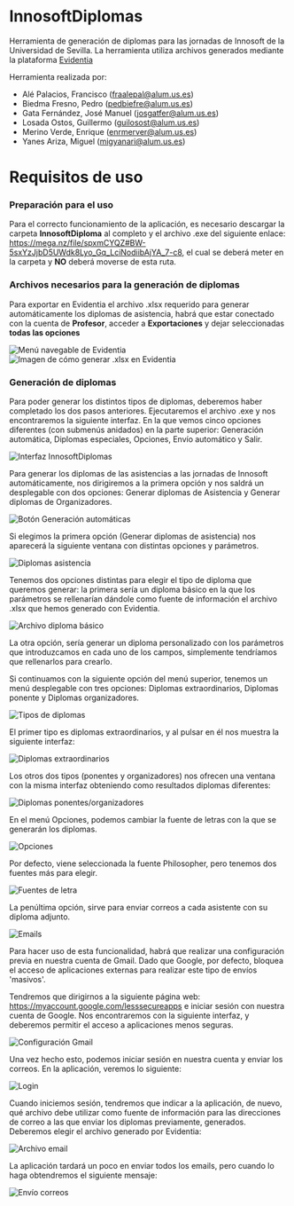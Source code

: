 # InnosoftDiplomas
Herramienta de generación de diplomas para las jornadas de Innosoft de la Universidad de Sevilla.
La herramienta utiliza archivos generados mediante la plataforma [Evidentia](https://github.com/drorganvidez/evidentia)

Herramienta realizada por:
* Alé Palacios, Francisco (fraalepal@alum.us.es)
* Biedma Fresno, Pedro (pedbiefre@alum.us.es)
* Gata Fernández, José Manuel (josgatfer@alum.us.es)
* Losada Ostos, Guillermo (guilosost@alum.us.es)
* Merino Verde, Enrique (enrmerver@alum.us.es)
* Yanes Ariza, Miguel (migyanari@alum.us.es)

# Requisitos de uso

### Preparación para el uso
Para el correcto funcionamiento de la aplicación, es necesario descargar la carpeta **InnosoftDiploma** al completo y el archivo .exe del siguiente enlace: https://mega.nz/file/spxmCYQZ#BW-5sxYzJjbD5UWdk8Lyo_Gq_LciNodiibAjYA_7-c8, el cual se deberá meter en la carpeta y **NO** deberá moverse de esta ruta.

### Archivos necesarios para la generación de diplomas
Para exportar en Evidentia el archivo .xlsx requerido para generar automáticamente los diplomas de asistencia, habrá que estar conectado con la cuenta de **Profesor**, acceder a **Exportaciones** y dejar seleccionadas **todas las opciones**

![Menú navegable de Evidentia](https://cdn.discordapp.com/attachments/768136234287366175/778612940278333480/unknown.png)
![Imagen de cómo generar .xlsx en Evidentia](https://cdn.discordapp.com/attachments/768136234287366175/778610418896863282/unknown.png)


### Generación de diplomas
Para poder generar los distintos tipos de diplomas, deberemos haber completado los dos pasos anteriores. Ejecutaremos el archivo .exe y nos encontraremos la siguiente interfaz. En la que vemos cinco opciones diferentes (con submenús anidados) en la parte superior: Generación automática, Diplomas especiales, Opciones, Envío automático y Salir.

![Interfaz InnosoftDiplomas](https://cdn.discordapp.com/attachments/646777871016263713/800330702238253066/Screenshot_1.png)

Para generar los diplomas de las asistencias a las jornadas de Innosoft automáticamente, nos dirigiremos a la primera opción y nos saldrá un desplegable con dos opciones: Generar diplomas de Asistencia y Generar diplomas de Organizadores.

![Botón Generación automáticas](https://cdn.discordapp.com/attachments/646777871016263713/800330992409378826/Screenshot_2.png)

Si elegimos la primera opción (Generar diplomas de asistencia) nos aparecerá la siguiente ventana con distintas opciones y parámetros.

![Diplomas asistencia](https://cdn.discordapp.com/attachments/646777871016263713/800330994132975626/Screenshot_3.png)

Tenemos dos opciones distintas para elegir el tipo de diploma que queremos generar: la primera sería un diploma básico en la que los parámetros se rellenarían dándole como fuente de información el archivo .xlsx que hemos generado con Evidentia.

![Archivo diploma básico](https://cdn.discordapp.com/attachments/646777871016263713/800330995635191870/Screenshot_4.png)

La otra opción, sería generar un diploma personalizado con los parámetros que introduzcamos en cada uno de los campos, simplemente tendríamos que rellenarlos para crearlo.

Si continuamos con la siguiente opción del menú superior, tenemos un menú desplegable con tres opciones: Diplomas extraordinarios, Diplomas ponente y Diplomas organizadores.

![Tipos de diplomas](https://cdn.discordapp.com/attachments/646777871016263713/800331000302272522/Screenshot_8.png)

El primer tipo es diplomas extraordinarios, y al pulsar en él nos muestra la siguiente interfaz:

![Diplomas extraordinarios](https://cdn.discordapp.com/attachments/646777871016263713/800330997756723210/Screenshot_5.png)

Los otros dos tipos (ponentes y organizadores) nos ofrecen una ventana con la misma interfaz obteniendo como resultados diplomas diferentes:

![Diplomas ponentes/organizadores](https://cdn.discordapp.com/attachments/646777871016263713/800330997982822411/Screenshot_6.png)

En el menú Opciones, podemos cambiar la fuente de letras con la que se generarán los diplomas.

![Opciones](https://cdn.discordapp.com/attachments/646777871016263713/800333863943012372/Screenshot_9.png)

Por defecto, viene seleccionada la fuente Philosopher, pero tenemos dos fuentes más para elegir.

![Fuentes de letra](https://cdn.discordapp.com/attachments/646777871016263713/800333868590825472/Screenshot_10.png)

La penúltima opción, sirve para enviar correos a cada asistente con su diploma adjunto.

![Emails](https://cdn.discordapp.com/attachments/646777871016263713/800334931829194772/Screenshot_11.png)

Para hacer uso de esta funcionalidad, habrá que realizar una configuración previa en nuestra cuenta de Gmail. Dado que Google, por defecto, bloquea el acceso de aplicaciones externas para realizar este tipo de envíos 'masivos'.

Tendremos que dirigirnos a la siguiente página web: https://myaccount.google.com/lesssecureapps e iniciar sesión con nuestra cuenta de Google. Nos encontraremos con la siguiente interfaz, y deberemos permitir el acceso a aplicaciones menos seguras.

![Configuración Gmail](https://cdn.discordapp.com/attachments/646777871016263713/800330985320349726/Screenshot_15.png)

Una vez hecho esto, podemos iniciar sesión en nuestra cuenta y enviar los correos. En la aplicación, veremos lo siguiente:

![Login](https://cdn.discordapp.com/attachments/646777871016263713/800331032443355166/Screenshot_12.png)

Cuando iniciemos sesión, tendremos que indicar a la aplicación, de nuevo, qué archivo debe utilizar como fuente de información para las direcciones de correo a las que enviar los diplomas previamente, generados. Deberemos elegir el archivo generado por Evidentia:

![Archivo email](https://cdn.discordapp.com/attachments/646777871016263713/800331038467424276/Screenshot_13.png)

La aplicación tardará un poco en enviar todos los emails, pero cuando lo haga obtendremos el siguiente mensaje:

![Envío correos](https://cdn.discordapp.com/attachments/646777871016263713/800330981503926312/Screenshot_14.png)

